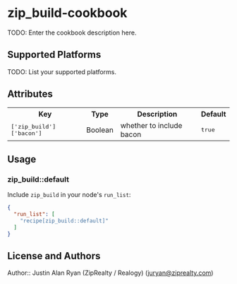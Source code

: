 # zip_build-cookbook

TODO: Enter the cookbook description here.

## Supported Platforms

TODO: List your supported platforms.

## Attributes

<table>
  <tr>
    <th>Key</th>
    <th>Type</th>
    <th>Description</th>
    <th>Default</th>
  </tr>
  <tr>
    <td><tt>['zip_build']['bacon']</tt></td>
    <td>Boolean</td>
    <td>whether to include bacon</td>
    <td><tt>true</tt></td>
  </tr>
</table>

## Usage

### zip_build::default

Include `zip_build` in your node's `run_list`:

```json
{
  "run_list": [
    "recipe[zip_build::default]"
  ]
}
```

## License and Authors

Author:: Justin Alan Ryan (ZipRealty / Realogy) (<juryan@ziprealty.com>)
